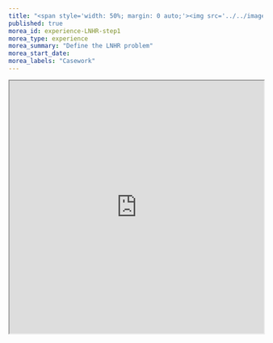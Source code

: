 ```yaml
---
title: "<span style='width: 50%; margin: 0 auto;'><img src='../../images/ProcessStep1.png' height='50px' width='auto'></img></span><span>Step 1: Define the Problem</span>"
published: true
morea_id: experience-LNHR-step1
morea_type: experience
morea_summary: "Define the LNHR problem"
morea_start_date: 
morea_labels: "Casework"
---
```

<iframe style="width: 100%; height: 500px;" src="https://docs.google.com/document/d/1BvmcnbqI5aizLKX7Zyb5iR1WTwJR1b9yC1r1MYtgA1k/edit?usp=sharing">
